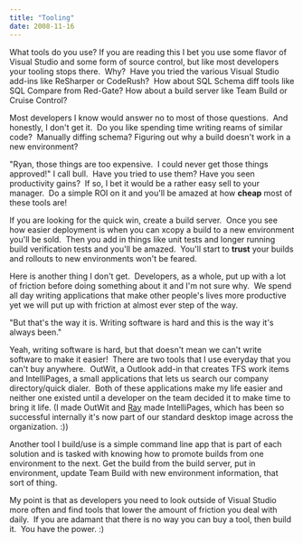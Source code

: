```yaml
---
title: "Tooling"
date: 2008-11-16
---
```

What tools do you use? If you are reading this I bet you use some flavor
of Visual Studio and some form of source control, but like most
developers your tooling stops there.  Why?  Have you tried the various
Visual Studio add-ins like ReSharper or CodeRush?  How about SQL Schema
diff tools like SQL Compare from Red-Gate? How about a build server like
Team Build or Cruise Control?

Most developers I know would answer no to most of those questions.  And
honestly, I don't get it.  Do you like spending time writing reams of
similar code?  Manually diffing schema? Figuring out why a build doesn't
work in a new environment?

"Ryan, those things are too expensive.  I could never get those things
approved!" I call bull.  Have you tried to use them? Have you seen
productivity gains?  If so, I bet it would be a rather easy sell to your
manager.  Do a simple ROI on it and you'll be amazed at how **cheap**
most of these tools are!

If you are looking for the quick win, create a build server.  Once you
see how easier deployment is when you can xcopy a build to a new
environment you'll be sold.  Then you add in things like unit tests and
longer running build verification tests and you'll be amazed.  You'll
start to **trust** your builds and rollouts to new environments won't be
feared.

Here is another thing I don't get.  Developers, as a whole, put up with
a lot of friction before doing something about it and I'm not sure why. 
We spend all day writing applications that make other people's lives
more productive yet we will put up with friction at almost ever step of
the way.

"But that's the way it is. Writing software is hard and this is the way
it's always been."

Yeah, writing software is hard, but that doesn't mean we can't write
software to make it easier!  There are two tools that I use everyday
that you can't buy anywhere.  OutWit, a Outlook add-in that creates TFS
work items and IntelliPages, a small applications that lets us search
our company directory/quick dialer.  Both of these applications make my
life easier and neither one existed until a developer on the team
decided it to make time to bring it life. (I made OutWit and
[Ray](http://ray.jez.net/) made IntelliPages, which has been so
successful internally it's now part of our standard desktop image across
the organization. :))

Another tool I build/use is a simple command line app that is part of
each solution and is tasked with knowing how to promote builds from one
environment to the next. Get the build from the build server, put in
environment, update Team Build with new environment information, that
sort of thing.

My point is that as developers you need to look outside of Visual Studio
more often and find tools that lower the amount of friction you deal
with daily.  If you are adamant that there is no way you can buy a tool,
then build it.  You have the power. :)